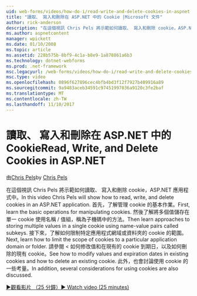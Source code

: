 ```yaml
---
uid: web-forms/videos/how-do-i/read-write-and-delete-cookies-in-aspnet
title: "讀取、 寫入和刪除在 ASP.NET 中的 Cookie |Microsoft 文件"
author: rick-anderson
description: "在這個視訊 Chris Pels 將示範如何讀取、 寫入和刪除 cookie，ASP.NET 應用程式中。 首先，了解管理 cooki 的基本作業..."
ms.author: aspnetcontent
manager: wpickett
ms.date: 01/10/2008
ms.topic: article
ms.assetid: 228b575b-8bf9-4c1a-b8e9-1a878861a6b3
ms.technology: dotnet-webforms
ms.prod: .net-framework
msc.legacyurl: /web-forms/videos/how-do-i/read-write-and-delete-cookies-in-aspnet
msc.type: video
ms.openlocfilehash: 0896f627896cec4bfb4bd3f12f7927b409916a89
ms.sourcegitcommit: 9a9483aceb34591c97451997036a9120c3fe2baf
ms.translationtype: MT
ms.contentlocale: zh-TW
ms.lasthandoff: 11/10/2017
---
```

<a name="read-write-and-delete-cookies-in-aspnet"></a><span data-ttu-id="82040-104">讀取、 寫入和刪除在 ASP.NET 中的 Cookie</span><span class="sxs-lookup"><span data-stu-id="82040-104">Read, Write, and Delete Cookies in ASP.NET</span></span>
====================
<span data-ttu-id="82040-105">由[Chris Pels](https://twitter.com/chrispels)</span><span class="sxs-lookup"><span data-stu-id="82040-105">by [Chris Pels](https://twitter.com/chrispels)</span></span>

<span data-ttu-id="82040-106">在這個視訊 Chris Pels 將示範如何讀取、 寫入和刪除 cookie，ASP.NET 應用程式中。</span><span class="sxs-lookup"><span data-stu-id="82040-106">In this video Chris Pels will show how to read, write, and delete cookies in an ASP.NET application.</span></span> <span data-ttu-id="82040-107">首先，了解管理 cookie 的基本作業。</span><span class="sxs-lookup"><span data-stu-id="82040-107">First, learn the basic operations for manipulating cookies.</span></span> <span data-ttu-id="82040-108">然後了解將多個值儲存在單一 cookie 使用名稱 / 值組，稱為子機碼中的方法。</span><span class="sxs-lookup"><span data-stu-id="82040-108">Then learn approaches to storing multiple values in a single cookie using name-value pairs called subkeys.</span></span> <span data-ttu-id="82040-109">接下來，了解如何限制特定應用程式網域或資料夾的 cookie 的範圍。</span><span class="sxs-lookup"><span data-stu-id="82040-109">Next, learn how to limit the scope of cookies to a particular application domain or folder.</span></span> <span data-ttu-id="82040-110">請參閱 < 如何修改值和在現有的 cookie 到期日，以及如何刪除的現有 cookie。</span><span class="sxs-lookup"><span data-stu-id="82040-110">See how to modify values and expiration dates in existing cookies and how to delete an existing cookie.</span></span> <span data-ttu-id="82040-111">此外，也會討論使用 cookie 的一些考量。</span><span class="sxs-lookup"><span data-stu-id="82040-111">In addition, several considerations for using cookies are also discussed.</span></span>

[<span data-ttu-id="82040-112">&#9654;觀看影片 （25 分鐘）</span><span class="sxs-lookup"><span data-stu-id="82040-112">&#9654; Watch video (25 minutes)</span></span>](https://channel9.msdn.com/Blogs/ASP-NET-Site-Videos/read-write-and-delete-cookies-in-aspnet)
